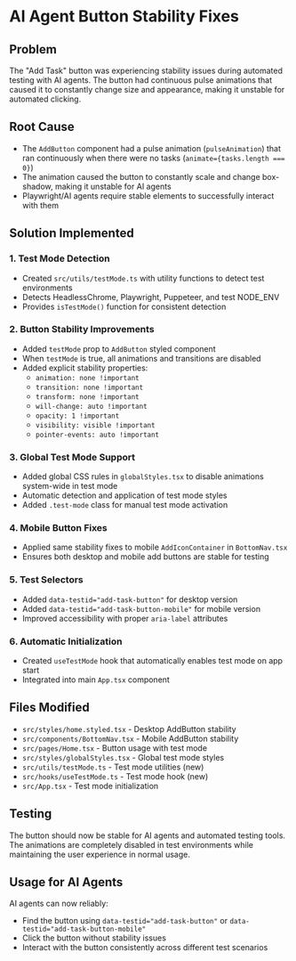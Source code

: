 # AI Agent Button Stability Fixes

## Problem

The "Add Task" button was experiencing stability issues during automated testing with AI agents. The button had continuous pulse animations that caused it to constantly change size and appearance, making it unstable for automated clicking.

## Root Cause

- The `AddButton` component had a pulse animation (`pulseAnimation`) that ran continuously when there were no tasks (`animate={tasks.length === 0}`)
- The animation caused the button to constantly scale and change box-shadow, making it unstable for AI agents
- Playwright/AI agents require stable elements to successfully interact with them

## Solution Implemented

### 1. Test Mode Detection

- Created `src/utils/testMode.ts` with utility functions to detect test environments
- Detects HeadlessChrome, Playwright, Puppeteer, and test NODE_ENV
- Provides `isTestMode()` function for consistent detection

### 2. Button Stability Improvements

- Added `testMode` prop to `AddButton` styled component
- When `testMode` is true, all animations and transitions are disabled
- Added explicit stability properties:
  - `animation: none !important`
  - `transition: none !important`
  - `transform: none !important`
  - `will-change: auto !important`
  - `opacity: 1 !important`
  - `visibility: visible !important`
  - `pointer-events: auto !important`

### 3. Global Test Mode Support

- Added global CSS rules in `globalStyles.tsx` to disable animations system-wide in test mode
- Automatic detection and application of test mode styles
- Added `.test-mode` class for manual test mode activation

### 4. Mobile Button Fixes

- Applied same stability fixes to mobile `AddIconContainer` in `BottomNav.tsx`
- Ensures both desktop and mobile add buttons are stable for testing

### 5. Test Selectors

- Added `data-testid="add-task-button"` for desktop version
- Added `data-testid="add-task-button-mobile"` for mobile version
- Improved accessibility with proper `aria-label` attributes

### 6. Automatic Initialization

- Created `useTestMode` hook that automatically enables test mode on app start
- Integrated into main `App.tsx` component

## Files Modified

- `src/styles/home.styled.tsx` - Desktop AddButton stability
- `src/components/BottomNav.tsx` - Mobile AddButton stability
- `src/pages/Home.tsx` - Button usage with test mode
- `src/styles/globalStyles.tsx` - Global test mode styles
- `src/utils/testMode.ts` - Test mode utilities (new)
- `src/hooks/useTestMode.ts` - Test mode hook (new)
- `src/App.tsx` - Test mode initialization

## Testing

The button should now be stable for AI agents and automated testing tools. The animations are completely disabled in test environments while maintaining the user experience in normal usage.

## Usage for AI Agents

AI agents can now reliably:

- Find the button using `data-testid="add-task-button"` or `data-testid="add-task-button-mobile"`
- Click the button without stability issues
- Interact with the button consistently across different test scenarios
